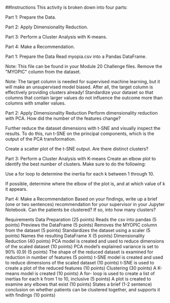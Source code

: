 ##Instructions
This activity is broken down into four parts:

Part 1: Prepare the Data.

Part 2: Apply Dimensionality Reduction.

Part 3: Perform a Cluster Analysis with K-means.

Part 4: Make a Recommendation.

Part 1: Prepare the Data
Read myopia.csv into a Pandas DataFrame.

Note: This file can be found in your Module 20 Challenge files.
Remove the "MYOPIC" column from the dataset.

Note: The target column is needed for supervised machine learning, but it will make an unsupervised model biased. After all, the target column is effectively providing clusters already!
Standardize your dataset so that columns that contain larger values do not influence the outcome more than columns with smaller values.

Part 2: Apply Dimensionality Reduction
Perform dimensionality reduction with PCA. How did the number of the features change?

Further reduce the dataset dimensions with t-SNE and visually inspect the results. To do this, run t-SNE on the principal components, which is the output of the PCA transformation.

Create a scatter plot of the t-SNE output. Are there distinct clusters?

Part 3: Perform a Cluster Analysis with K-means
Create an elbow plot to identify the best number of clusters. Make sure to do the following:

Use a for loop to determine the inertia for each k between 1 through 10.

If possible, determine where the elbow of the plot is, and at which value of k it appears.

Part 4: Make a Recommendation
Based on your findings, write up a brief (one or two sentences) recommendation for your supervisor in your Jupyter Notebook. Can the patients be clustered? If so, into how many clusters?

Requirements
Data Preparation (25 points)
Reads the csv into pandas (5 points)
Previews the DataFrame (5 points)
Removes the MYOPIC column from the dataset (5 points)
Standardizes the dataset using a scaler (5 points)
Names the resulting DataFrame X (5 points)
Dimensionality Reduction (40 points)
PCA model is created and used to reduce dimensions of the scaled dataset (10 points)
PCA model’s explained variance is set to 90% (0.9) (5 points)
The shape of the reduced dataset is examined for reduction in number of features (5 points)
t-SNE model is created and used to reduce dimensions of the scaled dataset (10 points)
t-SNE is used to create a plot of the reduced features (10 points)
Clustering (30 points)
A K-means model is created (10 points)
A for- loop is used to create a list of inertias for each k from 1 to 10, inclusive (5 points)
A plot is created to examine any elbows that exist (10 points)
States a brief (1-2 sentence) conclusion on whether patients can be clustered together, and supports it with findings (10 points)
